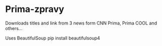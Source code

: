 # Prima-zpravy
Downloads titles and link from 3 news form CNN Prima, Prima COOL and others...

Uses BeautifulSoup
pip install beautifulsoup4
